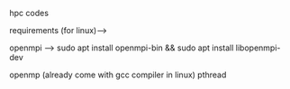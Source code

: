 hpc codes

requirements (for linux)-->

openmpi --> sudo apt install openmpi-bin && sudo apt install libopenmpi-dev

openmp (already come with gcc compiler in linux)
pthread
